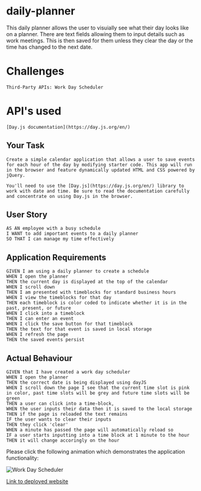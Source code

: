 # daily-planner

This daily planner allows the user to visuially see what their day looks like on a planner. There are text fields allowing them to input details such as work meetings. This is then saved for them unless they clear the day or the time has changed to the next date. 

# Challenges
```
Third-Party APIs: Work Day Scheduler
```

# API's used
```
[Day.js documentation](https://day.js.org/en/)
```

## Your Task
```
Create a simple calendar application that allows a user to save events for each hour of the day by modifying starter code. This app will run in the browser and feature dynamically updated HTML and CSS powered by jQuery.

You'll need to use the [Day.js](https://day.js.org/en/) library to work with date and time. Be sure to read the documentation carefully and concentrate on using Day.js in the browser.
```

## User Story
```
AS AN employee with a busy schedule
I WANT to add important events to a daily planner
SO THAT I can manage my time effectively
```

## Application Requirements

```
GIVEN I am using a daily planner to create a schedule
WHEN I open the planner
THEN the current day is displayed at the top of the calendar
WHEN I scroll down
THEN I am presented with timeblocks for standard business hours
WHEN I view the timeblocks for that day
THEN each timeblock is color coded to indicate whether it is in the past, present, or future
WHEN I click into a timeblock
THEN I can enter an event
WHEN I click the save button for that timeblock
THEN the text for that event is saved in local storage
WHEN I refresh the page
THEN the saved events persist
```

## Actual Behaviour
```
GIVEN that I have created a work day scheduler
WHEN I open the planner
THEN the correct date is being displayed using dayJS
WHEN I scroll down the page I see that the current time slot is pink in color, past time slots will be grey and future time slots will be green
THEN a user can click into a time-block,
WHEN the user inputs their data then it is saved to the local storage
THEN if the page is reloaded the text remains
IF the user wants to clear their inputs
THEN they click 'clear'
WHEN a minute has passed the page will automatically reload so
IF a user starts inputting into a time block at 1 minute to the hour
THEN it will change accoringly on the hour
```




Please click the following animation which demonstrates the application functionality:

![Work Day Scheduler](https://user-images.githubusercontent.com/122907573/222431348-a7088744-7fe0-4695-900a-92302811d31e.gif)

[Link to deployed website](https://faithscoding.github.io/daily-planner/)
